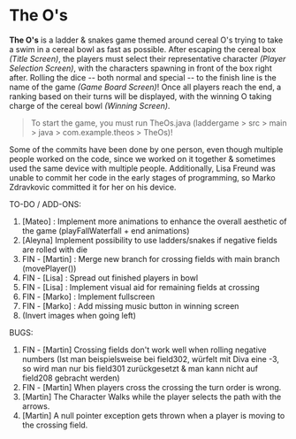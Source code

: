 # The O's
**The O's** is a ladder & snakes game themed around cereal O's trying to take a swim in a cereal bowl as fast as possible.
After escaping the cereal box *(Title Screen)*, the players must select their representative character *(Player Selection Screen)*, with the characters spawning in front of the box right after.
Rolling the dice -- both normal and special -- to the finish line is the name of the game *(Game Board Screen)*!
Once all players reach the end, a ranking based on their turns will be displayed, with the winning O taking charge of the cereal bowl *(Winning Screen)*.

> To start the game, you must run TheOs.java (laddergame > src > main > java > com.example.theos > TheOs)!

Some of the commits have been done by one person, even though multiple people worked on the code, since we worked on it together & sometimes used the same device with multiple people.
Additionally, Lisa Freund was unable to commit her code in the early stages of programming, so Marko Zdravkovic committed it for her on his device.

TO-DO / ADD-ONS:
1. [Mateo] : Implement more animations to enhance the overall aesthetic of the game (playFallWaterfall + end animations)
2. [Aleyna] Implement possibility to use ladders/snakes if negative fields are rolled with die
3. FIN - [Martin] : Merge new branch for crossing fields with main branch (movePlayer())
4. FIN - [Lisa] : Spread out finished players in bowl
5. FIN - [Lisa] : Implement visual aid for remaining fields at crossing
6. FIN - [Marko] : Implement fullscreen
7. FIN - [Marko] : Add missing music button in winning screen
8. (Invert images when going left)

BUGS:
1. FIN - [Martin] Crossing fields don't work well when rolling negative numbers (Ist man beispielsweise bei field302, würfelt mit Diva eine -3, so wird man nur bis field301 zurückgesetzt & man kann nicht auf field208 gebracht werden)
2. FIN - [Martin] When players cross the crossing the turn order is wrong.
3. [Martin] The Character Walks while the player selects the path with the arrows.
4. [Martin] A null pointer exception gets thrown when a player is moving to the crossing field.